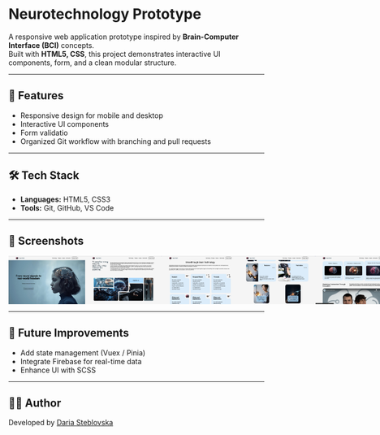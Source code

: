 # Neurotechnology Prototype

A responsive web application prototype inspired by **Brain-Computer Interface (BCI)** concepts.  
Built with **HTML5, CSS**, this project demonstrates interactive UI components, form, and a clean modular structure.  

---

## 🚀 Features
- Responsive design for mobile and desktop
- Interactive UI components
- Form validatio
- Organized Git workflow with branching and pull requests

---

## 🛠️ Tech Stack
- **Languages:** HTML5, CSS3  
- **Tools:** Git, GitHub, VS Code  

---

## 📸 Screenshots
<div style="display:flex">
<img src="screenshots/screenshot-0.png" width="30%" alt="App Screenshot">
<img src="screenshots/screenshot-1.png" width="30%" alt="App Screenshot">
<img src="screenshots/screenshot-2.png" width="30%" alt="App Screenshot">
<img src="screenshots/screenshot-3.png" width="30%" alt="App Screenshot">
<img src="screenshots/screenshot-4.png" width="30%" alt="App Screenshot">
<img src="screenshots/screenshot-5.png" width="30%" alt="App Screenshot">
</div>
<!-- ![App Screenshot](screenshots/screenshot-0.png)
![App Screenshot](screenshots/screenshot-1.png)
![App Screenshot](screenshots/screenshot-2.png)
![App Screenshot](screenshots/screenshot-3.png)
![App Screenshot](screenshots/screenshot-4.png)
![App Screenshot](screenshots/screenshot-5.png) -->

---

## 🌱 Future Improvements

- Add state management (Vuex / Pinia)
- Integrate Firebase for real-time data
- Enhance UI with SCSS

---

## 👩‍💻 Author
Developed by [Daria Steblovska](https://github.com/DariaSK18)
